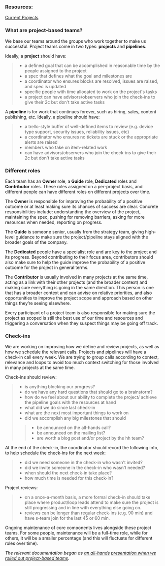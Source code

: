 ### Resources:
[Current Projects](https://docs.google.com/spreadsheets/d/1m1Ln8lfcMaUngbEsaQdbz1Dtts4e8HBj9XsMqBwTeXM/edit#gid=110615447)

### What are project-based teams?
We base our teams around the groups who work together to make us successful. Project teams come in two types: **projects** and **pipelines**.

Ideally, a **project** should have:
> * a defined goal that can be accomplished in reasonable time by the people assigned to the project
> * a spec that defines what the goal and milestones are
> * a coordinator who ensures blocks are resolved, issues are raised, and spec is updated
> * specific people with time allocated to work on the project's tasks
> * a project can have advisors/observers who join the check-ins to give their 2c but don't take active tasks

A **pipeline** is for work that continues forever, such as hiring, sales, content publishing, etc. Ideally, a pipeline should have: 
> * a trello-style buffer of well-defined items to review (e.g. device type support, security issues, reliability issues, etc)
> * a coordinator who ensures no tickets are stuck or the appropriate alerts are raised
> * members who take on item-related work
> * can have advisors/observers who join the check-ins to give their 2c but don't take active tasks

### **Different roles**
Each team has an **Owner** role, a **Guide** role, **Dedicated** roles and **Contributor** roles. These roles assigned on a per-project basis, and different people can have different roles on different projects over time.

The **Owner** is responsible for improving the probability of a positive outcome or at least making sure its chances of success are clear. Concrete responsibilities include: understanding the overview of the project, maintaining the spec, pushing for removing barriers, asking for more resources when needed, reporting on progress.

The **Guide** is someone senior, usually from the strategy team, giving high-level guidance to make sure the project/pipeline stays aligned with the broader goals of the company.

The **Dedicated** people have a specialist role and are key to the project and its progress. Beyond contributing to their focus area, contributors should also make sure to help the guide improve the probability of a positive outcome for the project in general terms.

The **Contributor** is usually involved in many projects at the same time, acting as a link with their other projects (and the broader context) and making sure everything is going in the same direction. This person is one that has a broader context and can advise on relative priorities, and also opportunities to improve the project scope and approach based on other things they’re seeing elsewhere.

Every participant of a project team is also responsible for making sure the project as scoped is still the best use of our time and resources and triggering a conversation when they suspect things may be going off track.

### **Check-ins**
We are working on improving how we define and review projects, as well as how we schedule the relevant calls. Projects and pipelines will have a check-in call every week. We are trying to group calls according to context, relevance and loops to avoid too much context switching for those involved in many projects at the same time.

Check-ins should review:
> * is anything blocking our progress?
> * do we have any hard questions that should go to a brainstorm?
> * how do we feel about our ability to complete the project/ achieve the pipeline goals with the resources at hand
> * what did we do since last check-in
> * what are the next most important things to work on
> * did we accomplish any big milestones that should
> > * be announced on the all-hands call?
> > * be announced on the mailing list?
> > * are worth a blog post and/or project by the hh team?

At the end of the check-in, the coordinator should record the following info, to help schedule the check-ins for the next week:
> * did we need someone in the check-in who wasn't invited?
> * did we invite someone in the check-in who wasn't needed?
> * when should the next check-in take place?
> * how much time is needed for this check-in?

Project reviews:
> * on a once-a-month basis, a more formal check-in should take place where product/loop leads attend to make sure the project is still progressing and in line with everything else going on.
> * reviews can be longer than regular check-ins (e.g. 90 min) and have s-team join for the last 45 or 60 min.

Ongoing maintenance of core components lives alongside these project teams. For some people, maintenance will be a full-time role, while for others, it will be a smaller percentage (and this will fluctuate for different roles over time).

*The relevant documentation began as [an all-hands presentation when we rolled out project-based teams](https://github.com/resin-io/hq/wiki/All-hands-presentations#thu-feb-15-2018-project-based-teams).*